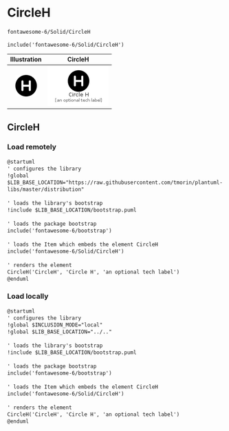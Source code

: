 # CircleH


```text
fontawesome-6/Solid/CircleH
```

```text
include('fontawesome-6/Solid/CircleH')
```



| Illustration | CircleH |
| :---: | :---: |
| ![illustration for Illustration](../../fontawesome-6/Solid/CircleH.png) | ![illustration for CircleH](../../fontawesome-6/Solid/CircleH.Local.png) |




## CircleH

### Load remotely
```plantuml
@startuml
' configures the library
!global $LIB_BASE_LOCATION="https://raw.githubusercontent.com/tmorin/plantuml-libs/master/distribution"

' loads the library's bootstrap
!include $LIB_BASE_LOCATION/bootstrap.puml

' loads the package bootstrap
include('fontawesome-6/bootstrap')

' loads the Item which embeds the element CircleH
include('fontawesome-6/Solid/CircleH')

' renders the element
CircleH('CircleH', 'Circle H', 'an optional tech label')
@enduml
```

### Load locally
```plantuml
@startuml
' configures the library
!global $INCLUSION_MODE="local"
!global $LIB_BASE_LOCATION="../.."

' loads the library's bootstrap
!include $LIB_BASE_LOCATION/bootstrap.puml

' loads the package bootstrap
include('fontawesome-6/bootstrap')

' loads the Item which embeds the element CircleH
include('fontawesome-6/Solid/CircleH')

' renders the element
CircleH('CircleH', 'Circle H', 'an optional tech label')
@enduml
```

